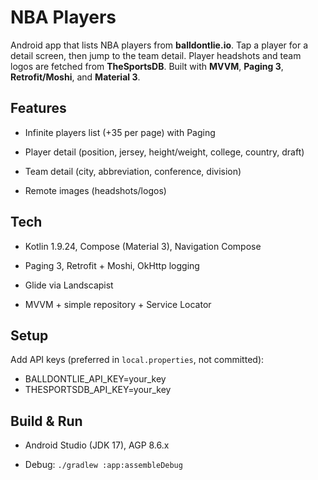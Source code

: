 # NBA Players



Android app that lists NBA players from **balldontlie.io**. Tap a player for a detail screen, then jump to the team detail. Player headshots and team logos are fetched from **TheSportsDB**. Built with **MVVM**, **Paging 3**, **Retrofit/Moshi**, and **Material 3**.



## Features

- Infinite players list (+35 per page) with Paging

- Player detail (position, jersey, height/weight, college, country, draft)

- Team detail (city, abbreviation, conference, division)

- Remote images (headshots/logos)



## Tech

- Kotlin 1.9.24, Compose (Material 3), Navigation Compose

- Paging 3, Retrofit + Moshi, OkHttp logging

- Glide via Landscapist

- MVVM + simple repository + Service Locator



## Setup

Add API keys (preferred in `local.properties`, not committed):
 - BALLDONTLIE\_API\_KEY=your\_key
 - THESPORTSDB\_API\_KEY=your\_key

## Build \& Run

- Android Studio (JDK 17), AGP 8.6.x

- Debug: `./gradlew :app:assembleDebug`



